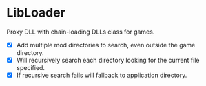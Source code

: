 # LibLoader

Proxy DLL with chain-loading DLLs class for games.

* [X] Add multiple mod directories to search, even outside the game directory.
* [X] Will recursively search each directory looking for the current file specified.
* [X] If recursive search fails will fallback to application directory.
